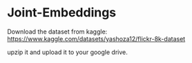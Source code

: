 # Joint-Embeddings

Download the dataset from kaggle:
https://www.kaggle.com/datasets/yashoza12/flickr-8k-dataset

upzip it and upload it to your google drive.
